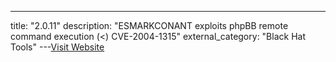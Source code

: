 ---
title: "2.0.11"
description: "ESMARKCONANT exploits phpBB remote command execution (<) CVE-2004-1315"
external_category: "Black Hat Tools"
---[Visit Website](https://www.phpbb.com/community/viewtopic.php?t=240636)

